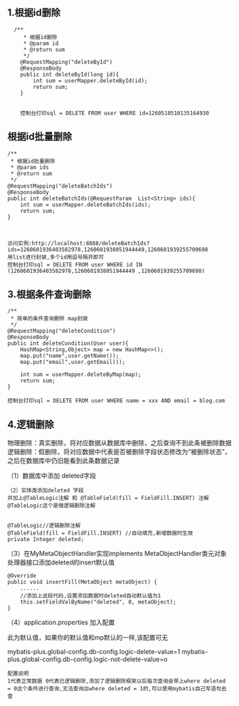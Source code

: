 

## 1.根据id删除
```
  /**
     * 根据id删除
     * @param id
     * @return sum
     */
    @RequestMapping("deleteById")
    @ResponseBody
    public int deleteById(long id){
        int sum = userMapper.deleteById(id);
        return sum;
    }


    控制台打印sql = DELETE FROM user WHERE id=1260510510135164930
```

## 根据id批量删除
```
/**
 * 根据id批量删除
 * @param ids
 * @return sum
 */
@RequestMapping("deleteBatchIds")
@ResponseBody
public int deleteBatchIds(@RequestParam  List<String> ids){
    int sum = userMapper.deleteBatchIds(ids);
    return sum;
}



访问实例:http://localhost:8888/deleteBatchIds?ids=1260601936403582978,1260601938051944449,1260601939255709698
用list进行封装,多个id用逗号隔开即可
控制台打印sql = DELETE FROM user WHERE id IN (1260601936403582978,1260601938051944449 ,1260601939255709698)
```

## 3.根据条件查询删除
```
/**
 * 简单的条件查询删除 map封装
 */
@RequestMapping("deleteCondition")
@ResponseBody
public int deleteCondition(User user){
    HashMap<String,Object> map = new HashMap<>();
    map.put("name",user.getName());
    map.put("email",user.getEmail());

    int sum = userMapper.deleteByMap(map);
    return sum;
}

控制台打印sql = DELETE FROM user WHERE name = xxx AND email = blog.com
```

## 4.逻辑删除
物理删除：真实删除，将对应数据从数据库中删除，之后查询不到此条被删除数据
逻辑删除：假删除，将对应数据中代表是否被删除字段状态修改为“被删除状态”，之后在数据库中仍旧能看到此条数据记录

（1）数据库中添加 deleted字段

```
（2）实体类添加deleted 字段
并加上@TableLogic注解 和 @TableField(fill = FieldFill.INSERT) 注解 @TableLogic这个是做逻辑删除注解


@TableLogic//逻辑删除注解
@TableField(fill = FieldFill.INSERT) //自动填充,新增数据时生效
private Integer deleted;
```

（3）在MyMetaObjectHandler实现implements MetaObjectHandler类元对象处理器接口添加deleted的insert默认值
```
@Override
public void insertFill(MetaObject metaObject) {
    ......
    //添加上这段代码,设置添加数据时deleted自动默认值为1
    this.setFieldValByName("deleted", 0, metaObject);
}
```

（4）application.properties 加入配置

此为默认值，如果你的默认值和mp默认的一样,该配置可无

mybatis-plus.global-config.db-config.logic-delete-value=1
mybatis-plus.global-config.db-config.logic-not-delete-value=o

```
配置说明
1代表正常数据 0代表已逻辑删除,添加了逻辑删除框架以后每次查询会带上where deleted = 0这个条件进行查询,无法查询出where deleted = 1的,可以使用mybatis自己写语句去查
```